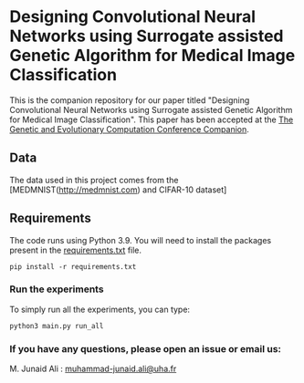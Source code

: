 # Designing Convolutional Neural Networks using Surrogate assisted Genetic Algorithm for Medical Image Classification
This is the companion repository for our paper titled "Designing Convolutional Neural Networks using Surrogate assisted Genetic Algorithm for Medical Image Classification". This paper has been accepted at the [The Genetic and Evolutionary Computation Conference Companion]([https://gecco-2023.sigevo.org/HomePage]).

## Data 
The data used in this project comes from the [MEDMNIST(http://medmnist.com)  and CIFAR-10 dataset]

## Requirements

The code runs using Python 3.9. You will need to install the packages present in the [requirements.txt](requirements.txt) file.

``pip install -r requirements.txt``

### Run the experiments

To simply run all the experiments, you can type:

``python3 main.py run_all``

###  If you have any questions, please open an issue or email us:

M. Junaid Ali : muhammad-junaid.ali@uha.fr 
